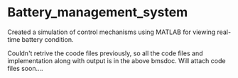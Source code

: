 # Battery_management_system

Created a simulation of control mechanisms using MATLAB for viewing real-time battery condition.

Couldn't retrive the coode files previously, so all the code files and implementation along with output is in the above bmsdoc. 
Will attach code files soon....

